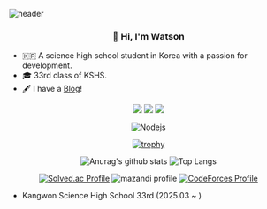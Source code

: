 ![header](https://capsule-render.vercel.app/api?type=waving&color=auto)
<div align=center>
  
### 👋 Hi, I'm Watson
</div>
<div align=left>
  
- 🇰🇷 A science high school student in Korea with a passion for development.
- 🎓 33rd class of KSHS.  
- 🖋️ I have a [Blog](leewatson.tistory.com)!
</div>
<div align=center>
<img src="https://img.shields.io/badge/Javascript-ffb13b?style=flat-square&logo=javascript&logoColor=white"/></a>
<img src="https://img.shields.io/badge/Python-3766AB?style=flat-square&logo=Python&logoColor=white"/></a>
<img src="https://img.shields.io/badge/C++-00599C?style=flat-square&logo=C%2B%2B&logoColor=white"/></a>

![Nodejs](https://img.shields.io/badge/-Nodejs-black?style=flat-square&logo=Node.js)

[![trophy](https://github-profile-trophy.vercel.app/?username=tanso0126&theme=discord&row=1&no-cache=1)](https://github.com/ryo-ma/github-profile-trophy)

![Anurag's github stats](https://github-readme-stats.vercel.app/api?username=tanso0126&show_icons=true&theme=tokyonight&no-cache=1)
![Top Langs](https://github-readme-stats.vercel.app/api/top-langs/?username=tanso0126&layout=compact&theme=tokyonight&langs_count=8&no-cache=1)

[![Solved.ac Profile](http://mazassumnida.wtf/api/v2/generate_badge?boj=js7777)](https://solved.ac/js7777/)
![mazandi profile](http://mazandi.herokuapp.com/api?handle=js7777&theme=dark)
[![CodeForces Profile](https://cf.leed.at?id=js7777)](https://codeforces.com/profile/js7777)

  
</div>

<div align=left>
	
- Kangwon Science High School 33rd (2025.03 ~ )
</div>
